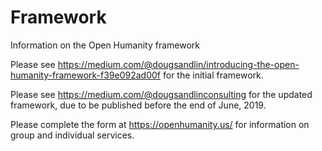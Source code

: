 # Framework
Information on the Open Humanity framework

Please see https://medium.com/@dougsandlin/introducing-the-open-humanity-framework-f39e092ad00f for the initial framework.

Please see https://medium.com/@dougsandlinconsulting for the updated framework, due to be published before the end of June, 2019.

Please complete the form at https://openhumanity.us/ for information on group and individual services.
